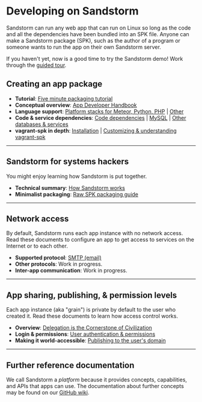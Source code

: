 # Developing on Sandstorm

Sandstorm can run any web app that can run on Linux so long as the
code and all the dependencies have been bundled into an SPK file.
Anyone can make a Sandstorm package (SPK), such as the author of a
program or someone wants to run the app on their own Sandstorm
server.

If you haven't yet, now is a good time to try the Sandstorm demo!
Work through the [guided tour](guided-tour.md).


## Creating an app package

* **Tutorial**: [Five minute packaging tutorial](vagrant-spk/packaging-tutorial.md)
* **Conceptual overview**: [App Developer Handbook](https://github.com/sandstorm-io/sandstorm/wiki/Sandstorm-App-Developer-Handbook)
* **Language support**: [Platform stacks for Meteor, Python, PHP](vagrant-spk/platform-stacks.md) | [Other](vagrant-spk/platform-stacks.md#diy-platform-stack)
* **Code & service dependencies**: [Code dependencies](vagrant-spk/code-dependencies.md) | [MySQL](vagrant-spk/services.md#mysql) | [Other databases & services](vagrant-spk/services.md#other-services)
* **vagrant-spk in depth**: [Installation](vagrant-spk/installation.md) | [Customizing & understanding vagrant-spk](vagrant-spk/customizing.md)

<!--

Not written yet:

* **File storage & URLs**:  [Filesystem layout & permissions](developing/filesystem-layout.md) | [Static resources like CSS/JS]() | [Syncing URLs between grain-frame & address bar]()

* **SPK files**: [Publishing to the app list](packaging/app-list.md) | [SPK file size](packaging/file-size.md)

* **Troubleshooting**: [Troubleshooting](vagrant-spk/troubleshooting.md)

-->

---

## Sandstorm for systems hackers

You might enjoy learning how Sandstorm is put together.

* **Technical summary**: [How Sandstorm works](overview.md)
* **Minimalist packaging**: [Raw SPK packaging guide](developing/raw-packaging-guide.md)

---

## Network access

By default, Sandstorm runs each app instance with no network
access. Read these documents to configure an app to get access to
services on the Internet or to each other.

* **Supported protocol**: [SMTP (email)](https://github.com/sandstorm-io/sandstorm/wiki/Using-Email-From-Your-Sandstorm-App)
* **Other protocols**: Work in progress.
* **Inter-app communication**: Work in progress.

---

## App sharing, publishing, & permission levels

Each app instance (aka "grain") is private by default to the user who
created it. Read these documents to learn how access control works.

* **Overview**: [Delegation is the Cornerstone of Civilization](https://blog.sandstorm.io/news/2015-05-05-delegation-is-the-cornerstone-of-civilization.html)
* **Login & permissions**: [User authentication & permissions](https://github.com/sandstorm-io/sandstorm/wiki/User-Authentication)
* **Making it world-accessible**: [Publishing to the user's domain](https://github.com/sandstorm-io/sandstorm/wiki/Publishing-to-the-user's-domain) <!-- | [API keys]() -->

---

## Further reference documentation

We call Sandstorm a _platform_ because it provides concepts,
capabilities, and APIs that apps can use. The documentation about
further concepts may be found on our [GitHub
wiki](http://github.com/sandstorm-io/sandstorm/wiki).
